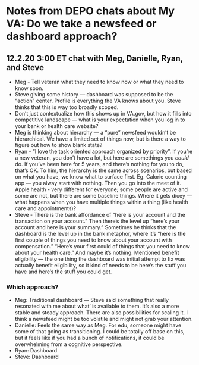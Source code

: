 # Notes from DEPO chats about My VA: Do we take a newsfeed or dashboard approach?

## 12.2.20 3:00 ET chat with Meg, Danielle, Ryan, and Steve

- Meg - Tell veteran what they need to know now or what they need to know soon.
- Steve giving some history — dashboard was supposed to be the “action” center. Profile is everything the VA knows about you. Steve thinks that this is way too broadly scoped.
- Don’t just contextualize how this shows up in VA.gov, but how it fills into competitive landscape — what is your expectation when you log in to your bank or health care website?
- Meg is thinking about hierarchy — a “pure” newsfeed wouldn’t be hierarchical. We have a limited set of things now, but is there a way to figure out how to show blank state?
- Ryan - “I love the task oriented approach organized by priority”. If you’re a new veteran, you don’t have a lot, but here are somethings you *could* do. If you’ve been here for 5 years, and there’s nothing for you to do, that’s OK. To him, the hierarchy is the same across scenarios, but based on what you have, we know what to surface first. Eg. Calorie counting app — you alway start with nothing. Then you go into the meet of it. Apple health - very different for everyone; some people are active and some are not, but there are some baseline things. Where it gets dicey — what happens when you have multiple things within a thing (like health care and appointments)?
- Steve - There is the bank affordance of “here is your account and the transaction on your account.” Then there’s the level up “here’s your account and here is your summary.” Sometimes he thinks that the dashboard is the level up in the bank metaphor, where it’s “here is the first couple of things you need to know about your account with compensation.” “Here’s your first could of things that you need to know about your health care.” And maybe it’s nothing. Mentioned benefit eligibility — the one thing the dashboard was initial attempt to fix was actually benefit eligibility, so it kind of needs to be here’s the stuff you have and here’s the stuff you could get.

### Which approach?

- Meg: Traditional dashboard — Steve said something that really resonated with me about what’ is available to them. It’s also a more stable and steady approach. There are also possibilities for scaling it. I think a newsfeed might be too volatile and might not grab your attention.
- Danielle: Feels the same way as Meg. For edu, someone might have some of that going as transitioning. I could be totally off base on this, but it feels like if you had a bunch of notifications, it could be overwhelming from a cognitive perspective.
- Ryan: Dashboard
- Steve: Dashboard
